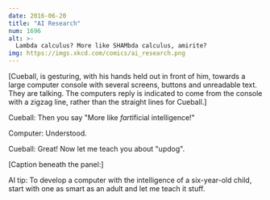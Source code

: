 ```yaml
---
date: 2016-06-20
title: "AI Research"
num: 1696
alt: >-
  Lambda calculus? More like SHAMbda calculus, amirite?
img: https://imgs.xkcd.com/comics/ai_research.png
---
```

[Cueball, is gesturing, with his hands held out in front of him, towards a large computer console with several screens, buttons and unreadable text. They are talking. The computers reply is indicated to come from the console with a zigzag line, rather than the straight lines for Cueball.]

Cueball: Then you say "More like *fart*ificial intelligence!"

Computer: Understood.

Cueball: Great! Now let me teach you about "updog".

[Caption beneath the panel:]

AI tip: To develop a computer with the intelligence of a six-year-old child, start with one as smart as an adult and let me teach it stuff.